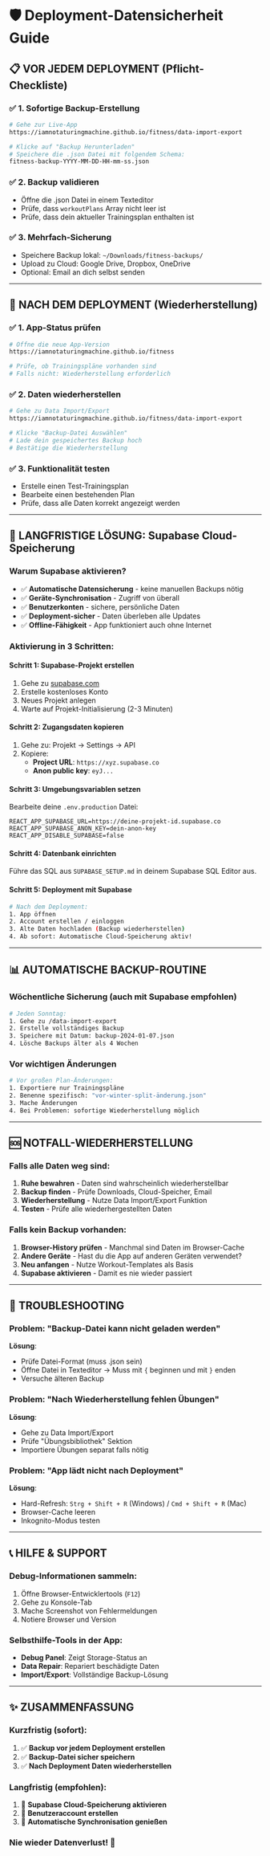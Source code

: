 # 🛡️ Deployment-Datensicherheit Guide

## 📋 **VOR JEDEM DEPLOYMENT (Pflicht-Checkliste)**

### ✅ 1. Sofortige Backup-Erstellung
```bash
# Gehe zur Live-App
https://iamnotaturingmachine.github.io/fitness/data-import-export

# Klicke auf "Backup Herunterladen"
# Speichere die .json Datei mit folgendem Schema:
fitness-backup-YYYY-MM-DD-HH-mm-ss.json
```

### ✅ 2. Backup validieren
- Öffne die .json Datei in einem Texteditor
- Prüfe, dass `workoutPlans` Array nicht leer ist
- Prüfe, dass dein aktueller Trainingsplan enthalten ist

### ✅ 3. Mehrfach-Sicherung
- Speichere Backup lokal: `~/Downloads/fitness-backups/`
- Upload zu Cloud: Google Drive, Dropbox, OneDrive
- Optional: Email an dich selbst senden

---

## 🚀 **NACH DEM DEPLOYMENT (Wiederherstellung)**

### ✅ 1. App-Status prüfen
```bash
# Öffne die neue App-Version
https://iamnotaturingmachine.github.io/fitness

# Prüfe, ob Trainingspläne vorhanden sind
# Falls nicht: Wiederherstellung erforderlich
```

### ✅ 2. Daten wiederherstellen
```bash
# Gehe zu Data Import/Export
https://iamnotaturingmachine.github.io/fitness/data-import-export

# Klicke "Backup-Datei Auswählen"
# Lade dein gespeichertes Backup hoch
# Bestätige die Wiederherstellung
```

### ✅ 3. Funktionalität testen
- Erstelle einen Test-Trainingsplan
- Bearbeite einen bestehenden Plan
- Prüfe, dass alle Daten korrekt angezeigt werden

---

## 🌟 **LANGFRISTIGE LÖSUNG: Supabase Cloud-Speicherung**

### Warum Supabase aktivieren?
- ✅ **Automatische Datensicherung** - keine manuellen Backups nötig
- ✅ **Geräte-Synchronisation** - Zugriff von überall
- ✅ **Benutzerkonten** - sichere, persönliche Daten
- ✅ **Deployment-sicher** - Daten überleben alle Updates
- ✅ **Offline-Fähigkeit** - App funktioniert auch ohne Internet

### Aktivierung in 3 Schritten:

#### Schritt 1: Supabase-Projekt erstellen
1. Gehe zu [supabase.com](https://supabase.com)
2. Erstelle kostenloses Konto
3. Neues Projekt anlegen
4. Warte auf Projekt-Initialisierung (2-3 Minuten)

#### Schritt 2: Zugangsdaten kopieren
1. Gehe zu: Projekt → Settings → API
2. Kopiere:
   - **Project URL**: `https://xyz.supabase.co`
   - **Anon public key**: `eyJ...`

#### Schritt 3: Umgebungsvariablen setzen
Bearbeite deine `.env.production` Datei:
```env
REACT_APP_SUPABASE_URL=https://deine-projekt-id.supabase.co
REACT_APP_SUPABASE_ANON_KEY=dein-anon-key
REACT_APP_DISABLE_SUPABASE=false
```

#### Schritt 4: Datenbank einrichten
Führe das SQL aus `SUPABASE_SETUP.md` in deinem Supabase SQL Editor aus.

#### Schritt 5: Deployment mit Supabase
```bash
# Nach dem Deployment:
1. App öffnen
2. Account erstellen / einloggen
3. Alte Daten hochladen (Backup wiederherstellen)
4. Ab sofort: Automatische Cloud-Speicherung aktiv!
```

---

## 📊 **AUTOMATISCHE BACKUP-ROUTINE**

### Wöchentliche Sicherung (auch mit Supabase empfohlen)
```bash
# Jeden Sonntag:
1. Gehe zu /data-import-export
2. Erstelle vollständiges Backup
3. Speichere mit Datum: backup-2024-01-07.json
4. Lösche Backups älter als 4 Wochen
```

### Vor wichtigen Änderungen
```bash
# Vor großen Plan-Änderungen:
1. Exportiere nur Trainingspläne
2. Benenne spezifisch: "vor-winter-split-änderung.json"
3. Mache Änderungen
4. Bei Problemen: sofortige Wiederherstellung möglich
```

---

## 🆘 **NOTFALL-WIEDERHERSTELLUNG**

### Falls alle Daten weg sind:
1. **Ruhe bewahren** - Daten sind wahrscheinlich wiederherstellbar
2. **Backup finden** - Prüfe Downloads, Cloud-Speicher, Email
3. **Wiederherstellung** - Nutze Data Import/Export Funktion
4. **Testen** - Prüfe alle wiederhergestellten Daten

### Falls kein Backup vorhanden:
1. **Browser-History prüfen** - Manchmal sind Daten im Browser-Cache
2. **Andere Geräte** - Hast du die App auf anderen Geräten verwendet?
3. **Neu anfangen** - Nutze Workout-Templates als Basis
4. **Supabase aktivieren** - Damit es nie wieder passiert

---

## 🔧 **TROUBLESHOOTING**

### Problem: "Backup-Datei kann nicht geladen werden"
**Lösung**: 
- Prüfe Datei-Format (muss .json sein)
- Öffne Datei in Texteditor → Muss mit `{` beginnen und mit `}` enden
- Versuche älteren Backup

### Problem: "Nach Wiederherstellung fehlen Übungen"
**Lösung**:
- Gehe zu Data Import/Export
- Prüfe "Übungsbibliothek" Sektion
- Importiere Übungen separat falls nötig

### Problem: "App lädt nicht nach Deployment"
**Lösung**:
- Hard-Refresh: `Strg + Shift + R` (Windows) / `Cmd + Shift + R` (Mac)
- Browser-Cache leeren
- Inkognito-Modus testen

---

## 📞 **HILFE & SUPPORT**

### Debug-Informationen sammeln:
1. Öffne Browser-Entwicklertools (`F12`)
2. Gehe zu Konsole-Tab
3. Mache Screenshot von Fehlermeldungen
4. Notiere Browser und Version

### Selbsthilfe-Tools in der App:
- **Debug Panel**: Zeigt Storage-Status an
- **Data Repair**: Repariert beschädigte Daten
- **Import/Export**: Vollständige Backup-Lösung

---

## ✨ **ZUSAMMENFASSUNG**

### Kurzfristig (sofort):
1. ✅ **Backup vor jedem Deployment erstellen**
2. ✅ **Backup-Datei sicher speichern** 
3. ✅ **Nach Deployment Daten wiederherstellen**

### Langfristig (empfohlen):
1. 🌟 **Supabase Cloud-Speicherung aktivieren**
2. 🌟 **Benutzeraccount erstellen**
3. 🌟 **Automatische Synchronisation genießen**

### Nie wieder Datenverlust! 🎯 